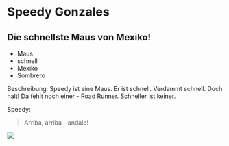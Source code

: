 # Speedy Gonzales
## Die schnellste Maus von Mexiko!
* Maus
* schnell
* Mexiko
* Sombrero

Beschreibung: 
Speedy ist eine Maus. Er ist schnell. Verdammt schnell. 
Doch halt! Da fehlt noch einer - Road Runner. Schneller ist keiner.

Speedy:
> Arriba, arriba - andale!

<img src="https://pixy.org/src/88/thumbs350/887394.jpg"/>
